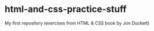 # html-and-css-practice-stuff
My first repository (exercises from HTML &amp; CSS book by  Jon Duckett)

